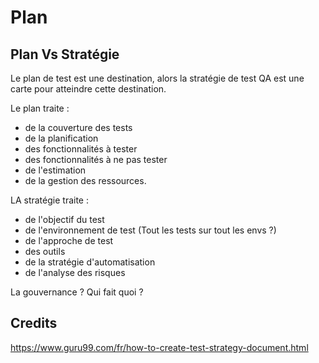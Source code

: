 # Plan

## Plan Vs Stratégie

Le plan de test est une destination, alors la stratégie de test QA est une carte pour atteindre cette destination.

Le plan traite :
- de la couverture des tests
- de la planification
- des fonctionnalités à tester
- des fonctionnalités à ne pas tester
- de l'estimation
- de la gestion des ressources.

LA stratégie traite :
- de l'objectif du test
- de l'environnement de test  (Tout les tests sur tout les envs ?)
- de l'approche de test
- des outils
- de la stratégie d'automatisation
- de l'analyse des risques



La gouvernance ? Qui fait quoi ?

## Credits

https://www.guru99.com/fr/how-to-create-test-strategy-document.html
